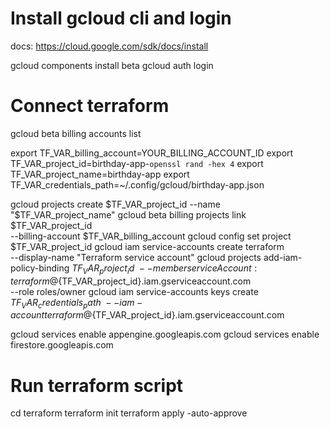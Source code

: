 # Install gcloud cli and login
docs: https://cloud.google.com/sdk/docs/install

gcloud components install beta
gcloud auth login

# Connect terraform

gcloud beta billing accounts list

export TF_VAR_billing_account=YOUR_BILLING_ACCOUNT_ID
export TF_VAR_project_id=birthday-app-`openssl rand -hex 4`
export TF_VAR_project_name=birthday-app
export TF_VAR_credentials_path=~/.config/gcloud/birthday-app.json

gcloud projects create $TF_VAR_project_id --name "$TF_VAR_project_name"
gcloud beta billing projects link $TF_VAR_project_id \
  --billing-account $TF_VAR_billing_account
gcloud config set project $TF_VAR_project_id
gcloud iam service-accounts create terraform \
  --display-name "Terraform service account"
gcloud projects add-iam-policy-binding ${TF_VAR_project_id} \
  --member serviceAccount:terraform@${TF_VAR_project_id}.iam.gserviceaccount.com \
  --role roles/owner
gcloud iam service-accounts keys create $TF_VAR_credentials_path \
  --iam-account terraform@${TF_VAR_project_id}.iam.gserviceaccount.com

gcloud services enable appengine.googleapis.com
gcloud services enable firestore.googleapis.com


# Run terraform script

cd terraform
terraform init
terraform apply -auto-approve